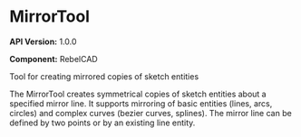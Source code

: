 # MirrorTool

**API Version:** 1.0.0

**Component:** RebelCAD

Tool for creating mirrored copies of sketch entities

The MirrorTool creates symmetrical copies of sketch entities about a specified
mirror line. It supports mirroring of basic entities (lines, arcs, circles) and
complex curves (bezier curves, splines). The mirror line can be defined by two
points or by an existing line entity.

